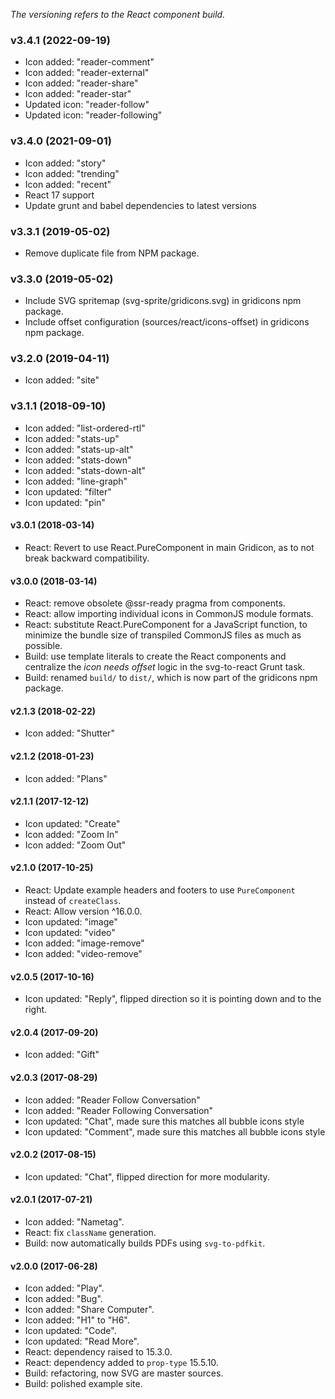 _The versioning refers to the React component build._

### v3.4.1 (2022-09-19)
* Icon added: "reader-comment"
* Icon added: "reader-external"
* Icon added: "reader-share"
* Icon added: "reader-star"
* Updated icon: "reader-follow"
* Updated icon: "reader-following"

### v3.4.0 (2021-09-01)
* Icon added: "story"
* Icon added: "trending"
* Icon added: "recent"
* React 17 support
* Update grunt and babel dependencies to latest versions

### v3.3.1 (2019-05-02)
* Remove duplicate file from NPM package.

### v3.3.0 (2019-05-02)
* Include SVG spritemap (svg-sprite/gridicons.svg) in gridicons npm package.
* Include offset configuration (sources/react/icons-offset) in gridicons npm package.

### v3.2.0 (2019-04-11)
* Icon added: "site"

### v3.1.1 (2018-09-10)
* Icon added: "list-ordered-rtl"
* Icon added: "stats-up"
* Icon added: "stats-up-alt"
* Icon added: "stats-down"
* Icon added: "stats-down-alt"
* Icon added: "line-graph"
* Icon updated: "filter"
* Icon updated: "pin"

#### v3.0.1 (2018-03-14)
* React: Revert to use React.PureComponent in main Gridicon, as to not break backward compatibility.

#### v3.0.0 (2018-03-14)
* React: remove obsolete @ssr-ready pragma from components.
* React: allow importing individual icons in CommonJS module formats.
* React: substitute React.PureComponent for a JavaScript function, to minimize the bundle size of transpiled CommonJS files as much as possible.
* Build: use template literals to create the React components and centralize the _icon needs offset_ logic in the svg-to-react Grunt task.
* Build: renamed `build/` to `dist/`, which is now part of the gridicons npm package.

#### v2.1.3 (2018-02-22)
* Icon added: "Shutter"

#### v2.1.2 (2018-01-23)
* Icon added: "Plans"

#### v2.1.1 (2017-12-12)
* Icon updated: "Create"
* Icon added: "Zoom In"
* Icon added: "Zoom Out"

#### v2.1.0 (2017-10-25)
* React: Update example headers and footers to use `PureComponent` instead of `createClass`.
* React: Allow version ^16.0.0.
* Icon updated: "image"
* Icon updated: "video"
* Icon added: "image-remove"
* Icon added: "video-remove"

#### v2.0.5 (2017-10-16)
* Icon updated: "Reply", flipped direction so it is pointing down and to the right.

#### v2.0.4 (2017-09-20)
* Icon added: "Gift"

#### v2.0.3 (2017-08-29)
* Icon added: "Reader Follow Conversation"
* Icon added: "Reader Following Conversation"
* Icon updated: "Chat", made sure this matches all bubble icons style
* Icon updated: "Comment", made sure this matches all bubble icons style

#### v2.0.2 (2017-08-15)

* Icon updated: "Chat", flipped direction for more modularity.

#### v2.0.1 (2017-07-21)

* Icon added: "Nametag".
* React: fix `className` generation.
* Build: now automatically builds PDFs using `svg-to-pdfkit`.

#### v2.0.0 (2017-06-28)

* Icon added: "Play".
* Icon added: "Bug".
* Icon added: "Share Computer".
* Icon added: "H1" to "H6".
* Icon updated: "Code".
* Icon updated: "Read More".
* React: dependency raised to 15.3.0.
* React: dependency added to `prop-type` 15.5.10.
* Build: refactoring, now SVG are master sources.
* Build: polished example site.
